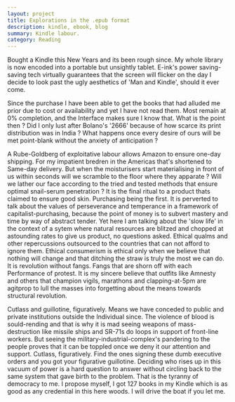 ```yaml
---
layout: project
title: Explorations in the .epub format
description: kindle, ebook, blog
summary: Kindle labour. 
category: Reading
---
```


Bought a Kindle this New Years and its been rough since. My whole library is now encoded into a portable but unsightly tablet. E-ink's power saving-saving tech virtually guarantees that the screen will flicker on the day I decide to look past the ugly aesthetics of 'Man and Kindle', should it ever come.<br/>

Since the purchase I have been able to get the books that had alluded me prior due to cost or availability and yet I have not read them. Most remain at 0% completion, and the Interface makes sure I know that. What is the point then ? Did I only lust after Bolano's '2666' because of how scarce its print distribution was in India ? What happens once every desire of ours will be met point-blank without the anxiety of anticipation ?<br/>

A Rube-Goldberg of exploitative labour allows Amazon to ensure one-day shipping. For my impatient bredren in the Americas that's shortened to Same-day delivery. But when the moisturisers start materialising in front of us within seconds will we scramble to the floor where they apparate ? Will we lather our face according to the tried and tested methods that ensure optimal snail-serum penetration ? It is the final ritual to a product thats claimed to ensure good skin. Purchasing being the first. It is perverted to talk about the values of perseverance and temperance in a framework of capitalist-purchasing, because the point of money is to subvert mastery and time by way of abstract tender. Yet here I am talking about the 'slow life' in the context of a sytem where natural resources are blitzed and chopped at astounding rates to give us product, no questions asked. Ethical qualms and other repercussions outsourced to the countries that can not afford to ignore them. Ethical consumerism is ethical only when we believe that nothing will change and that ditching the straw is truly the most we can do. It is revolution without fangs. Fangs that are shorn off with each Performance of protest. It is my sincere believe that outfits like Amnesty and others that champion vigils, marathons and clapping-at-5pm are agitprop to lull the masses into forgetting about the means towards structural revolution.<br/>

Cutlass and guillotine, figuratively. Means we have conceded to public and private institutions outside the Individual since. The violence of blood is sould-rending and that is why it is mad seeing weapons of mass-destruction like missile ships and SR-71s do loops in support of front-line workers. But seeing the military-industrial-complex's pandering to the people proves that it can be toppled once we deny it our attention and support. Cutlass, figuratively. Find the ones signing these dumb executive orders and you got your figurative guillotine. Deciding who rises up in this vacuum of power is a hard question to answer without circling back to the same system that gave birth to the problem. That is the tyranny of democracy to me. I propose myself, I got 127 books in my Kindle which is as good as any credential in this here woods. I will drive the boat if you let me.
<br/>

